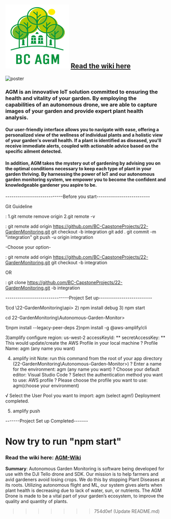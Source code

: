 ## <img src="https://github.com/BC-CapstoneProjects/22-GardenMonitoring/blob/integration/assets/logo4.PNG" width="200" height="200" alt="logo-thumbnail"> <a href="https://github.com/BC-CapstoneProjects/22-GardenMonitoring/wiki">Read the wiki here</a>

![poster](https://github.com/BC-CapstoneProjects/22-GardenMonitoring/blob/integration/assets/Autonomous%20Garden%20Monitoring%20(2).svg)<br>

### AGM is an innovative IoT solution committed to ensuring the health and vitality of your garden. By employing the capabilities of an autonomous drone, we are able to capture images of your garden and provide expert plant health analysis.

#### Our user-friendly interface allows you to navigate with ease, offering a personalized view of the wellness of individual plants and a holistic view of your garden's overall health. If a plant is identified as diseased, you'll receive immediate alerts, coupled with actionable advice based on the specific ailment detected.

#### In addition, AGM takes the mystery out of gardening by advising you on the optimal conditions necessary to keep each type of plant in your garden thriving. By harnessing the power of IoT and our autonomous garden monitoring system, we empower you to become the confident and knowledgeable gardener you aspire to be.

<Project Set Up GUIDELINE>

----------------------------Before you start--------------------------

Git Guideline 

<How to disconnect my local project from from current remote branch>:
1.git remote remove origin
2.git remote -v

<How to connect my local project to new remote git branch>:
git remote add origin https://github.com/BC-CapstoneProjects/22-GardenMonitoring.git
git checkout -b integration
git add .
git commit -m "integration"
git push -u origin integration


-Choose your option-

<How to connect my exisitng local project to new remote git branch>:
git remote add origin https://github.com/BC-CapstoneProjects/22-GardenMonitoring.git
git checkout -b integration

OR

<How to clone entire project>:
git clone https://github.com/BC-CapstoneProjects/22-GardenMonitoring.git -b integration

-------------------------------Project Set up--------------------------

<Api>

1)cd \22-GardenMonitoring\api> 
2) npm install debug
3) npm start



<React>

cd 22-GardenMonitoring\Autonomous-Garden-Monitor>


1)npm install --legacy-peer-deps
2)npm install -g @aws-amplify/cli

3)amplify configure
region:  us-west-2
accessKeyId:  **
secretAccessKey:  **
This would update/create the AWS Profile in your local machine
? Profile Name:  agm  (any name you want)

4) amplify init
Note: run this command from the root of your app directory (22-GardenMonitoring\Autonomous-Garden-Monitor>)
? Enter a name for the environment: agm (any name you want)
? Choose your default editor: Visual Studio Code
? Select the authentication method you want to use: AWS profile
? Please choose the profile you want to use: agm(choose your environment)

√ Select the User Pool you want to import: agm (select agm!)
Deployment completed.

5) amplify push 


-------Project Set up Completed-------

Now try to run "npm start"                          
=======
 ### Read the wiki here: [AGM-Wiki](https://github.com/BC-CapstoneProjects/22-GardenMonitoring/wiki)
<b>Summary</b>: Autonomous Garden Monitoring is software being developed for use with the DJI Tello drone and SDK.  Our mission is to help farmers and avid gardeners avoid losing crops. We do this by stopping Plant Diseases at its roots.  Utilizing autonomous flight and ML, our system gives alerts when plant health is decreasing due to lack of water, sun, or nutrients. The AGM Drone is made to be a vital part of your garden’s ecosystem, to improve the quality and quantity of plants.
>>>>>>> 754d0ef (Update README.md)
